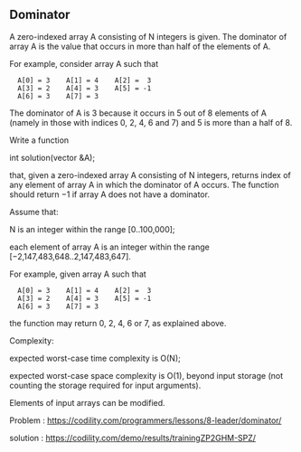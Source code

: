 Dominator
-------------
A zero-indexed array A consisting of N integers is given. The dominator of array A is the value that occurs in more than half of the elements of A.

For example, consider array A such that

      A[0] = 3    A[1] = 4    A[2] =  3
      A[3] = 2    A[4] = 3    A[5] = -1
      A[6] = 3    A[7] = 3
The dominator of A is 3 because it occurs in 5 out of 8 elements of A (namely in those with indices 0, 2, 4, 6 and 7) and 5 is more than a half of 8.

Write a function

int solution(vector<int> &A);

that, given a zero-indexed array A consisting of N integers, returns index of any element of array A in which the dominator of A occurs. The function should return −1 if array A does not have a dominator.

Assume that:

N is an integer within the range [0..100,000]; </p>
each element of array A is an integer within the range [−2,147,483,648..2,147,483,647]. </p>
For example, given array A such that

      A[0] = 3    A[1] = 4    A[2] =  3
      A[3] = 2    A[4] = 3    A[5] = -1
      A[6] = 3    A[7] = 3
the function may return 0, 2, 4, 6 or 7, as explained above.

Complexity:

expected worst-case time complexity is O(N); </p>
expected worst-case space complexity is O(1), beyond input storage (not counting the storage required for input arguments). </p>
Elements of input arrays can be modified. </p>


Problem : https://codility.com/programmers/lessons/8-leader/dominator/ </p>
solution : https://codility.com/demo/results/trainingZP2GHM-SPZ/ </p>
